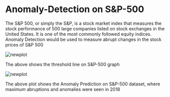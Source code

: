 # Anomaly-Detection on S&P-500
The S&amp;P 500, or simply the S&amp;P, is a stock market index that measures the stock performance of 500 large companies listed on stock exchanges in the United States. It is one of the most commonly followed equity indices. Anomaly Detection would be used to measure abrupt changes in the stock prices of S&amp;P 500

![newplot](https://user-images.githubusercontent.com/62715739/92800161-0d4c3000-f3d2-11ea-995c-8b4a980248eb.png)

The above shows the threshold line on S&P-500 graph 

![newplot](https://user-images.githubusercontent.com/62715739/92801164-fe19b200-f3d2-11ea-8658-af1286501cfc.png)

The above plot shows the Anomaly Prediction on S&P-500 dataset, where maximum abruptions and anomalies were seen in 2018
